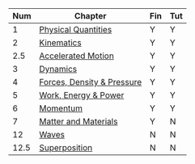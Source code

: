 | Num  | Chapter                                                                                                                                                       | Fin | Tut |
| ---- | ------------------------------------------------------------------------------------------------------------------------------------------------------------- | --- | --- |
| 1    | [Physical Quantities](obsidian://open?vault=Obsidian_git&file=School%20studies%2Fphysics%20notes%2Fphysics-maths-tutor%2F1physical_quantities.pdf)            | Y   | Y   |
| 2    | [Kinematics](obsidian://open?vault=Obsidian_git&file=School%20studies%2Fphysics%20notes%2Fphysics-maths-tutor%2F2kinematics.pdf)                              | Y   | Y   |
| 2.5  | [Accelerated Motion](obsidian://open?vault=Obsidian_git&file=School%20studies%2Fphysics%20notes%2Fphysics-maths-tutor%2F2kinematics.pdf)                      | Y   | Y   |
| 3    | [Dynamics](obsidian://open?vault=Obsidian_git&file=School%20studies%2Fphysics%20notes%2Fphysics-maths-tutor%2F3dynamics.pdf)                                  | Y   | Y   |
| 4    | [Forces, Density & Pressure](obsidian://open?vault=Obsidian_git&file=School%20studies%2Fphysics%20notes%2Fphysics-maths-tutor%2F4forces_density_pressure.pdf) | Y   | Y   |
| 5    | [Work, Energy & Power](obsidian://open?vault=Obsidian_git&file=School%20studies%2Fphysics%20notes%2Fphysics-maths-tutor%2F5work_energy_power.pdf)             | Y   | Y   |
| 6    | [Momentum](obsidian://open?vault=Obsidian_git&file=School%20studies%2Fphysics%20notes%2Fphysics-maths-tutor%2F4forces_density_pressure.pdf)                   | Y   | Y   |
| 7    | [Matter and Materials](obsidian://open?vault=Obsidian_git&file=School%20studies%2Fphysics%20notes%2Fphysics-maths-tutor%2F7springs_stuff.pdf)                 | Y   | N   |
| 12   | [Waves](obsidian://open?vault=Obsidian_git&file=School%20studies%2Fphysics%20notes%2Fphysics-maths-tutor%2F12waves.pdf)                                       | N   | N   |
| 12.5 | [Superposition](obsidian://open?vault=Obsidian_git&file=School%20studies%2Fphysics%20notes%2Fphysics-maths-tutor%2F12.5superposition.pdf)                     | N   | N   |


